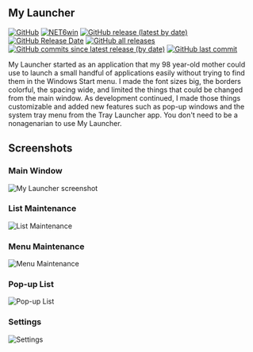## My Launcher

[![GitHub](https://img.shields.io/github/license/timthreetwelve/MyLauncher?style=plastic)](https://github.com/Timthreetwelve/MyLauncher/blob/main/LICENSE.txt)
[![NET6win](https://img.shields.io/badge/.NET-6.0--Windows-blueviolet?style=plastic)](https://dotnet.microsoft.com/en-us/download) 
[![GitHub release (latest by date)](https://img.shields.io/github/v/release/Timthreetwelve/MyLauncher?style=plastic)](https://github.com/Timthreetwelve/MyLauncher/releases/latest) 
[![GitHub Release Date](https://img.shields.io/github/release-date/timthreetwelve/MyLauncher?style=plastic&color=orange)](https://github.com/Timthreetwelve/MyLauncher/releases/latest) 
[![GitHub all releases](https://img.shields.io/github/downloads/Timthreetwelve/MyLauncher/total?style=plastic)](https://github.com/Timthreetwelve/MyLauncher/releases) 
[![GitHub commits since latest release (by date)](https://img.shields.io/github/commits-since/timthreetwelve/MyLauncher/latest?style=plastic)](https://github.com/Timthreetwelve/MyLauncher/commits/main)
[![GitHub last commit](https://img.shields.io/github/last-commit/timthreetwelve/MyLauncher?style=plastic)](https://github.com/Timthreetwelve/MyLauncher/commits/main)

My Launcher started as an application that my 98 year-old mother could use to launch a small handful of applications easily without trying to find them in the Windows Start menu. I made the font sizes big, the borders colorful, the spacing wide, and limited the things that could be changed from the main window. As development continued, I made those things customizable and added new features such as pop-up windows and the system tray menu from the Tray Launcher app. You don't need to be a
nonagenarian to use My Launcher.

## Screenshots
### Main Window
![My Launcher screenshot](https://github.com/Timthreetwelve/MyLauncher/blob/main/Images/MyLauncher_054.png)

### List Maintenance
![List Maintenance](https://github.com/Timthreetwelve/MyLauncher/blob/main/Images/ML_List.png)

### Menu Maintenance
![Menu Maintenance](https://github.com/Timthreetwelve/MyLauncher/blob/main/Images/ML_Menu.png)

### Pop-up List
![Pop-up List](https://github.com/Timthreetwelve/MyLauncher/blob/main/Images/ML_Pop-up.png)

### Settings
![Settings](https://github.com/Timthreetwelve/MyLauncher/blob/main/Images/ML_Settings.png)
